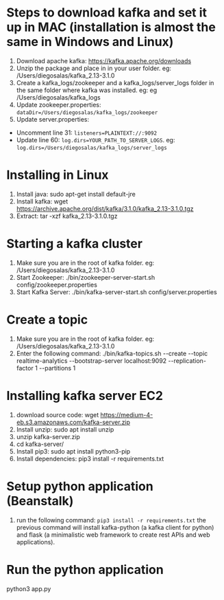 # Steps to download kafka and set it up in MAC (installation is almost the same in Windows and Linux)
1. Download apache kafka: https://kafka.apache.org/downloads
2. Unzip the package and place in in your user folder. eg: /Users/diegosalas/kafka_2.13-3.1.0
3. Create a kafka_logs/zookeeper and a kafka_logs/server_logs folder in the same folder where kafka was installed. eg: eg /Users/diegosalas/kafka_logs
4. Update zookeeper.properties:
`dataDir=/Users/diegosalas/kafka_logs/zookeeper`
5. Update server.properties:
- Uncomment line 31: `listeners=PLAINTEXT://:9092`
- Update line 60: `log.dirs=YOUR_PATH_TO_SERVER_LOGS`. eg: `log.dirs=/Users/diegosalas/kafka_logs/server_logs`

# Installing in Linux
1. Install java: sudo apt-get install default-jre
2. Install kafka: wget https://archive.apache.org/dist/kafka/3.1.0/kafka_2.13-3.1.0.tgz
3. Extract: tar -xzf kafka_2.13-3.1.0.tgz

# Starting a kafka cluster
1. Make sure you are in the root of kafka folder. eg: /Users/diegosalas/kafka_2.13-3.1.0
2. Start Zookeeper: ./bin/zookeeper-server-start.sh config/zookeeper.properties
3. Start Kafka Server: ./bin/kafka-server-start.sh config/server.properties

# Create a topic
1. Make sure you are in the root of kafka folder. eg: /Users/diegosalas/kafka_2.13-3.1.0
2. Enter the following command: ./bin/kafka-topics.sh --create --topic realtime-analytics --bootstrap-server localhost:9092 --replication-factor 1 --partitions 1

# Installing kafka server EC2
1. download source code: wget https://medium-4-eb.s3.amazonaws.com/kafka-server.zip
2. Install unzip: sudo apt install unzip
3. unzip kafka-server.zip
4. cd kafka-server/
5. Install pip3: sudo apt install python3-pip
6. Install dependencies: pip3 install -r requirements.txt

# Setup python application (Beanstalk)
1. run the following command: `pip3 install -r requirements.txt`
the previous command will install kafka-python (a kafka client for python) and flask (a minimalistic web framework to create rest APIs and web applications).

# Run the python application
python3 app.py

